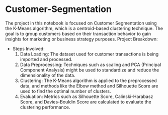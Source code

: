 # Customer-Segmentation
The project in this notebook is focused on Customer Segmentation using the K-Means algorithm, which is a centroid-based clustering technique. The goal is to group customers based on their transaction behavior to gain insights for marketing or business strategy purposes.
Project Breakdown:
* Steps Involved:
  1. Data Loading: The dataset used for customer transactions is being imported and processed.
  2. Data Preprocessing: Techniques such as scaling and PCA (Principal Component Analysis) might be used to standardize and reduce the dimensionality of the data.
  3. Clustering: The K-Means algorithm is applied to the preprocessed data, and methods like the Elbow method and Silhouette Score are used to find the optimal number of clusters.
  4. Evaluation: Metrics such as Silhouette Score, Calinski-Harabasz Score, and Davies-Bouldin Score are calculated to evaluate the clustering performance.

  
